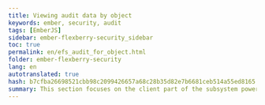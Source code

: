 ```yaml
--- 
title: Viewing audit data by object 
keywords: ember, security, audit 
tags: [EmberJS] 
sidebar: ember-flexberry-security_sidebar 
toc: true 
permalink: en/efs_audit_for_object.html 
folder: ember-flexberry-security 
lang: en 
autotranslated: true 
hash: b7cfba26698521cbb98c2099426657a68c28b35d82e7b6681ceb514a55ed8165 
summary: This section focuses on the client part of the subsystem powers and change audit data. 
--- 
```




